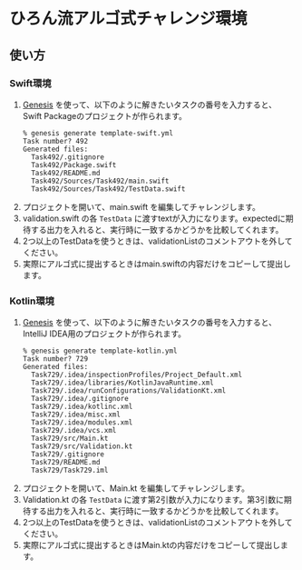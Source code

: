 # ひろん流アルゴ式チャレンジ環境

## 使い方

### Swift環境

1. [Genesis](https://github.com/yonaskolb/Genesis) を使って、以下のように解きたいタスクの番号を入力すると、Swift Packageのプロジェクトが作られます。
    ```
    % genesis generate template-swift.yml
    Task number? 492
    Generated files:
      Task492/.gitignore
      Task492/Package.swift
      Task492/README.md
      Task492/Sources/Task492/main.swift
      Task492/Sources/Task492/TestData.swift
    ```
2. プロジェクトを開いて、main.swift を編集してチャレンジします。
3. validation.swift の各 `TestData` に渡すtextが入力になります。expectedに期待する出力を入れると、実行時に一致するかどうかを比較してくれます。
4. 2つ以上のTestDataを使うときは、validationListのコメントアウトを外してください。
5. 実際にアルゴ式に提出するときはmain.swiftの内容だけをコピーして提出します。

### Kotlin環境

1. [Genesis](https://github.com/yonaskolb/Genesis) を使って、以下のように解きたいタスクの番号を入力すると、IntelliJ IDEA用のプロジェクトが作られます。
    ```
    % genesis generate template-kotlin.yml
    Task number? 729
    Generated files:
      Task729/.idea/inspectionProfiles/Project_Default.xml
      Task729/.idea/libraries/KotlinJavaRuntime.xml
      Task729/.idea/runConfigurations/ValidationKt.xml
      Task729/.idea/.gitignore
      Task729/.idea/kotlinc.xml
      Task729/.idea/misc.xml
      Task729/.idea/modules.xml
      Task729/.idea/vcs.xml
      Task729/src/Main.kt
      Task729/src/Validation.kt
      Task729/.gitignore
      Task729/README.md
      Task729/Task729.iml    
    ```
2. プロジェクトを開いて、Main.kt を編集してチャレンジします。
3. Validation.kt の各 `TestData` に渡す第2引数が入力になります。第3引数に期待する出力を入れると、実行時に一致するかどうかを比較してくれます。
4. 2つ以上のTestDataを使うときは、validationListのコメントアウトを外してください。
5. 実際にアルゴ式に提出するときはMain.ktの内容だけをコピーして提出します。
